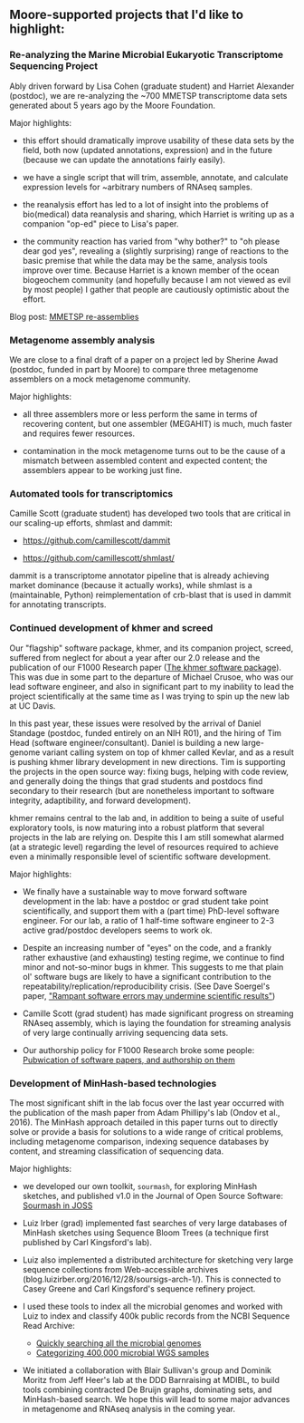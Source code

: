 ## Moore-supported projects that I'd like to highlight:

### Re-analyzing the Marine Microbial Eukaryotic Transcriptome Sequencing Project

Ably driven forward by Lisa Cohen (graduate student) and Harriet
Alexander (postdoc), we are re-analyzing the ~700 MMETSP transcriptome
data sets generated about 5 years ago by the Moore Foundation.

Major highlights:

* this effort should dramatically improve usability of these data sets
  by the field, both now (updated annotations, expression) and in the
  future (because we can update the annotations fairly easily).

* we have a single script that will trim, assemble, annotate, and
  calculate expression levels for ~arbitrary numbers of RNAseq
  samples.

* the reanalysis effort has led to a lot of insight into the problems
  of bio(medical) data reanalysis and sharing, which Harriet is
  writing up as a companion "op-ed" piece to Lisa's paper.

* the community reaction has varied from "why bother?" to "oh please
  dear god yes", revealing a (slightly surprising) range of reactions
  to the basic premise that while the data may be the same, analysis
  tools improve over time.  Because Harriet is a known member of the
  ocean biogeochem community (and hopefully because I am not viewed
  as evil by most people) I gather that people are cautiously optimistic
  about the effort.
  
Blog post: [MMETSP re-assemblies](https://monsterbashseq.wordpress.com/2016/09/13/mmetsp-re-assemblies/)
    
### Metagenome assembly analysis

We are close to a final draft of a paper on a project led by Sherine
Awad (postdoc, funded in part by Moore) to compare three metagenome
assemblers on a mock metagenome community.

Major highlights:

* all three assemblers more or less perform the same in terms of recovering
  content, but one assembler (MEGAHIT) is much, much faster and requires
  fewer resources.

* contamination in the mock metagenome turns out to be the cause of a
  mismatch between assembled content and expected content; the assemblers
  appear to be working just fine.

### Automated tools for transcriptomics

Camille Scott (graduate student) has developed two tools that are
critical in our scaling-up efforts, shmlast and dammit:

* https://github.com/camillescott/dammit

* https://github.com/camillescott/shmlast/
   
dammit is a transcriptome annotator pipeline that is already achieving
market dominance (because it actually works), while shmlast is a
(maintainable, Python) reimplementation of crb-blast that is used in
dammit for annotating transcripts.

### Continued development of khmer and screed

Our "flagship" software package, khmer, and its companion project,
screed, suffered from neglect for about a year after our 2.0 release
and the publication of our F1000 Research paper
([The khmer software package](https://f1000research.com/articles/4-900/v1)).
This was due in some part to the departure of Michael Crusoe, who was
our lead software engineer, and also in significant part to my
inability to lead the project scientifically at the same time as I was
trying to spin up the new lab at UC Davis.

In this past year, these issues were resolved by the arrival of Daniel
Standage (postdoc, funded entirely on an NIH R01), and the hiring of
Tim Head (software engineer/consultant).  Daniel is building a new
large-genome variant calling system on top of khmer called Kevlar, and
as a result is pushing khmer library development in new directions.
Tim is supporting the projects in the open source way: fixing bugs,
helping with code review, and generally doing the things that grad
students and postdocs find secondary to their research (but are
nonetheless important to software integrity, adaptibility, and forward
development).

khmer remains central to the lab and, in addition to being a suite of useful
exploratory tools, is now maturing into a robust platform that several
projects in the lab are relying on.  Despite this I am still somewhat
alarmed (at a strategic level) regarding the level of resources
required to achieve even a minimally responsible level of scientific
software development.

Major highlights:

* We finally have a sustainable way to move forward software
  development in the lab: have a postdoc or grad student take point
  scientifically, and support them with a (part time) PhD-level
  software engineer.  For our lab, a ratio of 1 half-time software
  engineer to 2-3 active grad/postdoc developers seems to work ok.
  
* Despite an increasing number of "eyes" on the code, and a frankly
  rather exhaustive (and exhausting) testing regime, we continue to
  find minor and not-so-minor bugs in khmer.  This suggests to me that
  plain ol' software bugs are likely to have a significant
  contribution to the repeatability/replication/reproducibility
  crisis.  (See Dave Soergel's paper, ["Rampant software errors may
  undermine scientific results"](https://f1000research.com/articles/3-303/v2.))
  
* Camille Scott (grad student) has made significant progress on streaming
  RNAseq assembly, which is laying the foundation for streaming analysis
  of very large continually arriving sequencing data sets.
  
* Our authorship policy for F1000 Research broke some people:
  [Pubwication of software papers, and authorship on them](http://ivory.idyll.org/blog/2015-authorship-on-software-papers.html)

### Development of MinHash-based technologies

The most significant shift in the lab focus over the last year
occurred with the publication of the mash paper from Adam Phillipy's
lab (Ondov et al., 2016).  The MinHash approach detailed in this paper
turns out to directly solve or provide a basis for solutions to a wide
range of critical problems, including metagenome comparison, indexing
sequence databases by content, and streaming classification of
sequencing data.

Major highlights:

* we developed our own toolkit, `sourmash`, for exploring MinHash
  sketches, and published v1.0 in the Journal of Open Source Software:
  [Sourmash in JOSS](https://github.com/openjournals/joss-reviews/issues/27)
      
* Luiz Irber (grad) implemented fast searches of very large databases
  of MinHash sketches using Sequence Bloom Trees (a technique first
  published by Carl Kingsford's lab).
  
* Luiz also implemented a distributed architecture for sketching very
  large sequence collections from Web-accessible archives
  (blog.luizirber.org/2016/12/28/soursigs-arch-1/).  This is connected to
  Casey Greene and Carl Kingsford's sequence refinery project.
  
* I used these tools to index all the microbial genomes and worked with Luiz
  to index and classify 400k public records from the NCBI Sequence Read
  Archive:
  
  * [Quickly searching all the microbial genomes](http://ivory.idyll.org/blog/2016-sourmash-sbt-more.html)
  * [Categorizing 400,000 microbial WGS samples](http://ivory.idyll.org/blog/2017-sourmash-sra-microbial-wgs.html)

* We initiated a collaboration with Blair Sullivan's group and Dominik
  Moritz from Jeff Heer's lab at the DDD Barnraising at MDIBL, to build
  tools combining contracted De Bruijn graphs, dominating sets, and
  MinHash-based search.  We hope this will lead to some major advances
  in metagenome and RNAseq analysis in the coming year.
